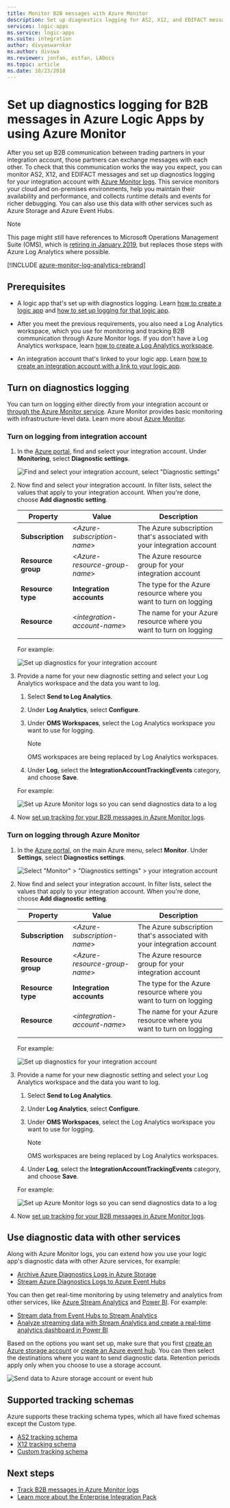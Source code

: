 ```yaml
---
title: Monitor B2B messages with Azure Monitor
description: Set up diagnostics logging for AS2, X12, and EDIFACT messages in Azure Logic Apps by using Azure Monitor
services: logic-apps
ms.service: logic-apps
ms.suite: integration
author: divyaswarnkar
ms.author: divswa
ms.reviewer: jonfan, estfan, LADocs
ms.topic: article
ms.date: 10/23/2018
---
```


# Set up diagnostics logging for B2B messages in Azure Logic Apps by using Azure Monitor

After you set up B2B communication between trading partners 
in your integration account, those partners can exchange 
messages with each other. To check that this communication 
works the way you expect, you can monitor AS2, X12, and EDIFACT 
messages and set up diagnostics logging for your integration account 
with [Azure Monitor logs](../log-analytics/log-analytics-overview.md). 
This service monitors your cloud and on-premises environments, 
help you maintain their availability and performance, and collects 
runtime details and events for richer debugging. You can also 
use this data with other services 
such as Azure Storage and Azure Event Hubs.

> [!NOTE]
> This page might still have references to Microsoft Operations Management Suite (OMS), 
> which is [retiring in January 2019](../azure-monitor/platform/oms-portal-transition.md), 
> but replaces those steps with Azure Log Analytics where possible. 

[!INCLUDE [azure-monitor-log-analytics-rebrand](../../includes/azure-monitor-log-analytics-rebrand.md)]

## Prerequisites

* A logic app that's set up with diagnostics logging. Learn 
[how to create a logic app](quickstart-create-first-logic-app-workflow.md) 
and [how to set up logging for that logic app](../logic-apps/logic-apps-monitor-your-logic-apps.md#azure-diagnostics).

* After you meet the previous requirements, you also need a Log Analytics workspace, 
which you use for monitoring and tracking B2B communication through Azure Monitor logs. 
If you don't have a Log Analytics workspace, learn 
[how to create a Log Analytics workspace](../azure-monitor/learn/quick-create-workspace.md).

* An integration account that's linked to your logic app. Learn 
[how to create an integration account with a link to your logic app](../logic-apps/logic-apps-enterprise-integration-create-integration-account.md).

## Turn on diagnostics logging

You can turn on logging either directly from your integration account 
or [through the Azure Monitor service](#azure-monitor-service). 
Azure Monitor provides basic monitoring with infrastructure-level data. 
Learn more about [Azure Monitor](../azure-monitor/overview.md).

### Turn on logging from integration account

1. In the [Azure portal](https://portal.azure.com), 
find and select your integration account. 
Under **Monitoring**, select **Diagnostic settings**.

   ![Find and select your integration account, select "Diagnostic settings"](media/logic-apps-monitor-b2b-message/find-integration-account.png)

1. Now find and select your integration account. In filter lists, 
select the values that apply to your integration account.
When you're done, choose **Add diagnostic setting**.

   | Property | Value | Description | 
   |----------|-------|-------------|
   | **Subscription** | <*Azure-subscription-name*> | The Azure subscription that's associated with your integration account | 
   | **Resource group** | <*Azure-resource-group-name*> | The Azure resource group for your integration account | 
   | **Resource type** | **Integration accounts** | The type for the Azure resource where you want to turn on logging | 
   | **Resource** | <*integration-account-name*> | The name for your Azure resource where you want to turn on logging | 
   ||||  

   For example:

   ![Set up diagnostics for your integration account](media/logic-apps-monitor-b2b-message/turn-on-diagnostics-integration-account.png)

1. Provide a name for your new diagnostic setting and 
select your Log Analytics workspace and the data you want to log.

   1. Select **Send to Log Analytics**. 

   1. Under **Log Analytics**, select **Configure**. 

   1. Under **OMS Workspaces**, select the Log Analytics 
   workspace you want to use for logging. 

      > [!NOTE]
      > OMS workspaces are being replaced by Log Analytics workspaces. 

   1. Under **Log**, select the **IntegrationAccountTrackingEvents** category, 
   and choose **Save**.

   For example: 

   ![Set up Azure Monitor logs so you can send diagnostics data to a log](media/logic-apps-monitor-b2b-message/send-diagnostics-data-log-analytics-workspace.png)

1. Now [set up tracking for your B2B messages in Azure Monitor logs](../logic-apps/logic-apps-track-b2b-messages-omsportal.md).

<a name="azure-monitor-service"></a>

### Turn on logging through Azure Monitor

1. In the [Azure portal](https://portal.azure.com), 
on the main Azure menu, select **Monitor**. 
Under **Settings**, select **Diagnostics settings**. 

   ![Select "Monitor" > "Diagnostics settings" > your integration account](media/logic-apps-monitor-b2b-message/monitor-diagnostics-settings.png)

1. Now find and select your integration account. In filter lists, 
select the values that apply to your integration account.
When you're done, choose **Add diagnostic setting**.

   | Property | Value | Description | 
   |----------|-------|-------------|
   | **Subscription** | <*Azure-subscription-name*> | The Azure subscription that's associated with your integration account | 
   | **Resource group** | <*Azure-resource-group-name*> | The Azure resource group for your integration account | 
   | **Resource type** | **Integration accounts** | The type for the Azure resource where you want to turn on logging | 
   | **Resource** | <*integration-account-name*> | The name for your Azure resource where you want to turn on logging | 
   ||||  

   For example:

   ![Set up diagnostics for your integration account](media/logic-apps-monitor-b2b-message/turn-on-diagnostics-integration-account.png)

1. Provide a name for your new diagnostic setting and 
select your Log Analytics workspace and the data you want to log.

   1. Select **Send to Log Analytics**. 

   1. Under **Log Analytics**, select **Configure**. 

   1. Under **OMS Workspaces**, select the Log Analytics 
   workspace you want to use for logging. 

      > [!NOTE]
      > OMS workspaces are being replaced by Log Analytics workspaces. 

   1. Under **Log**, select the **IntegrationAccountTrackingEvents** category, 
   and choose **Save**.

   For example: 

   ![Set up Azure Monitor logs so you can send diagnostics data to a log](media/logic-apps-monitor-b2b-message/send-diagnostics-data-log-analytics-workspace.png)

1. Now [set up tracking for your B2B messages in Azure Monitor logs](../logic-apps/logic-apps-track-b2b-messages-omsportal.md).

## Use diagnostic data with other services

Along with Azure Monitor logs, you can extend how you use your logic app's 
diagnostic data with other Azure services, for example: 

* [Archive Azure Diagnostics Logs in Azure Storage](../azure-monitor/platform/archive-diagnostic-logs.md)
* [Stream Azure Diagnostics Logs to Azure Event Hubs](../azure-monitor/platform/resource-logs-stream-event-hubs.md) 

You can then get real-time monitoring by using telemetry 
and analytics from other services, like 
[Azure Stream Analytics](../stream-analytics/stream-analytics-introduction.md) 
and [Power BI](../azure-monitor/platform/powerbi.md). For example:

* [Stream data from Event Hubs to Stream Analytics](../stream-analytics/stream-analytics-define-inputs.md)
* [Analyze streaming data with Stream Analytics and create a real-time analytics dashboard in Power BI](../stream-analytics/stream-analytics-power-bi-dashboard.md)

Based on the options you want set up, make sure that you first 
[create an Azure storage account](../storage/common/storage-create-storage-account.md) 
or [create an Azure event hub](../event-hubs/event-hubs-create.md). 
You can then select the destinations where you want to send diagnostic data.
Retention periods apply only when you choose to use a storage account.

![Send data to Azure storage account or event hub](./media/logic-apps-monitor-b2b-message/diagnostics-storage-event-hub-log-analytics.png)

## Supported tracking schemas

Azure supports these tracking schema types, 
which all have fixed schemas except the Custom type.

* [AS2 tracking schema](../logic-apps/logic-apps-track-integration-account-as2-tracking-schemas.md)
* [X12 tracking schema](../logic-apps/logic-apps-track-integration-account-x12-tracking-schema.md)
* [Custom tracking schema](../logic-apps/logic-apps-track-integration-account-custom-tracking-schema.md)

## Next steps

* [Track B2B messages in Azure Monitor logs](../logic-apps/logic-apps-track-b2b-messages-omsportal.md "Track B2B messages in Azure Monitor logs")
* [Learn more about the Enterprise Integration Pack](../logic-apps/logic-apps-enterprise-integration-overview.md "Learn about Enterprise Integration Pack")

